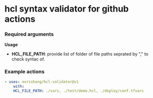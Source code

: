 # hcl syntax validator for github actions

### Required arguments
**Usage**

 - **HCL_FILE_PATH**: provide list of folder of file paths seprated by "," to check syntac of.

### Example actions

```yml
- uses: oxrishang/hcl-validator@v1
    with:
    HCL_FILE_PATH: ./vars, ./test/demo.hcl, ./deploy/conf.tfvars
```
